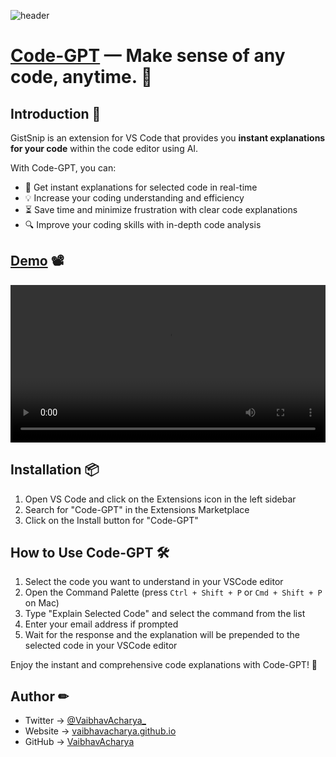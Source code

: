 ![header](https://www.aiproducttools.com/images/codegpt/header.png)

# [Code-GPT](https://marketplace.visualstudio.com/items?itemName=vaibhavacharya.code-gpt-va) — Make sense of any code, anytime. 🚀

## Introduction 👋

GistSnip is an extension for VS Code that provides you **instant explanations for your code** within the code editor using AI.

With Code-GPT, you can:
- 🧠 Get instant explanations for selected code in real-time
- 💡 Increase your coding understanding and efficiency
- ⏳ Save time and minimize frustration with clear code explanations
- 🔍 Improve your coding skills with in-depth code analysis

## [Demo](https://www.aiproducttools.com/images/codegpt/demo.mp4) 📽
<video src="https://www.aiproducttools.com/images/codegpt/demo.mp4" width="100%" height="auto"></video>

## Installation 📦

1. Open VS Code and click on the Extensions icon in the left sidebar
2. Search for "Code-GPT" in the Extensions Marketplace
3. Click on the Install button for "Code-GPT"

## How to Use Code-GPT 🛠

1. Select the code you want to understand in your VSCode editor
2. Open the Command Palette (press `Ctrl + Shift + P` or `Cmd + Shift + P` on Mac)
3. Type "Explain Selected Code" and select the command from the list
4. Enter your email address if prompted
5. Wait for the response and the explanation will be prepended to the selected code in your VSCode editor

Enjoy the instant and comprehensive code explanations with Code-GPT! 🎉

## Author ✏

- Twitter → [@VaibhavAcharya_](https://twitter.com/VaibhavAcharya_)
- Website → [vaibhavacharya.github.io](https://vaibhavacharya.github.io)
- GitHub → [VaibhavAcharya](https://github.com/VaibhavAcharya)
